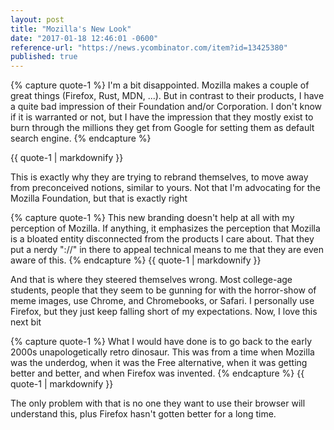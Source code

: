 ```yaml
---
layout: post
title: "Mozilla's New Look"
date: "2017-01-18 12:46:01 -0600"
reference-url: "https://news.ycombinator.com/item?id=13425380"
published: true
---
```

{% capture quote-1 %}
I'm a bit disappointed. Mozilla makes a couple of great things (Firefox, Rust, MDN, ...). But in contrast to their products, I have a quite bad impression of their Foundation and/or Corporation. I don't know if it is warranted or not, but I have the impression that they mostly exist to burn through the millions they get from Google for setting them as default search engine.
{% endcapture %}
<div class="notice--quote">
{{ quote-1 | markdownify }}
</div>

This is exactly why they are trying to rebrand themselves, to move away from preconceived notions, similar to yours. Not that I'm advocating for the Mozilla Foundation, but that is exactly right

<div class="notice--quote">
{% capture quote-1 %}
This new branding doesn't help at all with my perception of Mozilla. If anything, it emphasizes the perception that Mozilla is a bloated entity disconnected from the products I care about. That they put a nerdy "://" in there to appeal technical means to me that they are even aware of this.
{% endcapture %}
{{ quote-1 | markdownify }}
</div>

And that is where they steered themselves wrong. Most college-age students, people that they seem to be gunning for with the horror-show of meme images, use Chrome, and Chromebooks, or Safari. I personally use Firefox, but they just keep falling short of my expectations. Now, I love this next bit

<div class="notice--quote">
{% capture quote-1 %}
What I would have done is to go back to the early 2000s unapologetically retro dinosaur. This was from a time when Mozilla was the underdog, when it was the Free alternative, when it was getting better and better, and when Firefox was invented.
{% endcapture %}
{{ quote-1 | markdownify }}
</div>

The only problem with that is no one they want to use their browser will understand this, plus Firefox hasn't gotten better for a long time.
